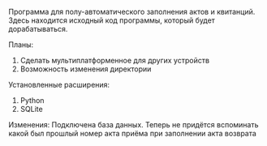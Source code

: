 Программа для полу-автоматического заполнения актов и квитанций.
Здесь находится исходный код программы, который будет дорабатываться.

Планы:
1. Сделать мультиплатформенное для других устройств
2. Возможность изменения директории

Установленные расширения:
1. Python
2. SQLite

Изменения: Подключена база данных. Теперь не придётся вспоминать какой был прошлый номер акта приёма при заполнении акта возврата